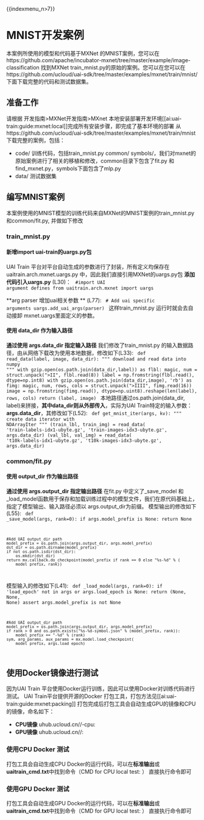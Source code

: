 {{indexmenu_n>7}}

# MNIST开发案例
本案例所使用的模型和代码基于MXNet 的MNIST案例，您可以在https://github.com/apache/incubator-mxnet/tree/master/example/image-classification 找到MXNet train\_mnist.py的原始的案例。您可以在您可以在https://github.com/ucloud/uai-sdk/tree/master/examples/mxnet/train/mnist/下面下载完整的代码和测试数据集。

## 准备工作
请根据 开发指南>MXNet开发指南>MXnet 本地安装部署开发环境[[ai:uai-train:guide:mxnet:local]]完成所有安装步骤，即完成了基本环境的部署 
从https://github.com/ucloud/uai-sdk/tree/master/examples/mxnet/train/mnist下载完整的案例，包括：

  * code/ 训练代码，包括train\_mnist.py common/ symbols/，我们对mxnet的原始案例进行了相关的移植和修改，common目录下包含了fit.py 和 find\_mxnet.py，symbols下面包含了mlp.py
  * data/ 测试数据集

## 编写MNIST案例
本案例使用的MNIST模型的训练代码来自MXNet的MNIST案例的train\_mnist.py和common/fit.py, 并做如下修改 

### train_mnist.py
#### 新增import uai-train的uargs.py包
UAI Train 平台对平台自动生成的参数进行了封装，所有定义均保存在 uaitrain.arch.mxnet.uargs.py 中，因此我们直接引用MXNet的uargs.py包 
**添加代码引入uargs.py** \(L30\)：
<code>
#import UAI argument defines
from uaitrain.arch.mxnet import uargs
</code>

**arg parser 增加uai相关参数 ** \(L77\):
<code>
    # Add uai specific arguments
    uargs.add_uai_args(parser)
</code>
这样train\_mnist.py 运行时就会去自动接卸 mxnet.uargs里面定义的参数。

#### 使用 data_dir 作为输入路径
**通过使用 args.data\_dir 指定输入路径**
我们修改了train\_mnist.py 的输入数据路径，由从网络下载改为使用本地数据，修改如下\(L33\):
<code>
def read_data(label, image, data_dir):
    """
    download and read data into numpy
    """
    with gzip.open(os.path.join(data_dir,label)) as flbl:
        magic, num = struct.unpack(">II", flbl.read(8))
        label = np.fromstring(flbl.read(), dtype=np.int8)
    with gzip.open(os.path.join(data_dir,image), 'rb') as fimg:
        magic, num, rows, cols = struct.unpack(">IIII", fimg.read(16))
        image = np.fromstring(fimg.read(), dtype=np.uint8).reshape(len(label), rows, cols)
    return (label, image)
</code>
本地路径通过os.path.join(data\_dir, label)来拼接，**其中data\_dir则从外部传入**，实际为UAI Train特定的输入参数：**args.data\_dir**，其修改如下\(L52\):
<code>
def get_mnist_iter(args, kv):
    """
    create data iterator with NDArrayIter
    """
    (train_lbl, train_img) = read_data(
            'train-labels-idx1-ubyte.gz', 'train-images-idx3-ubyte.gz', args.data_dir)
    (val_lbl, val_img) = read_data(
            't10k-labels-idx1-ubyte.gz', 't10k-images-idx3-ubyte.gz', args.data_dir)
</code>

### common/fit.py
#### 使用 output_dir 作为输出路径
**通过使用 args.output\_dir 指定输出路径**
在fit.py 中定义了\_save\_model 和 \_load\_model函数用于保存和加载训练过程中的模型文件，我们在原代码基础上，指定了模型输出、输入路径必须以 args.output\_dir为前缀。
模型输出的修改如下\(L55\):
<code>
def _save_model(args, rank=0):
    if args.model_prefix is None:
        return None

    #Add UAI output_dir path
    model_prefix = os.path.join(args.output_dir, args.model_prefix)
    dst_dir = os.path.dirname(model_prefix)
    if not os.path.isdir(dst_dir):
        os.mkdir(dst_dir)
    return mx.callback.do_checkpoint(model_prefix if rank == 0 else "%s-%d" % (
        model_prefix, rank))
</code>

模型输入的修改如下\(L41\):
<code>
def _load_model(args, rank=0):
    if 'load_epoch' not in args or args.load_epoch is None:
        return (None, None, None)
    assert args.model_prefix is not None

    #Add UAI output_dir path
    model_prefix = os.path.join(args.output_dir, args.model_prefix)
    if rank > 0 and os.path.exists("%s-%d-symbol.json" % (model_prefix, rank)):
        model_prefix += "-%d" % (rank)
    sym, arg_params, aux_params = mx.model.load_checkpoint(
        model_prefix, args.load_epoch)
</code>

## 使用Docker镜像进行测试
因为UAI Train 平台使用Docker运行训练，因此可以使用Docker对训练代码进行测试。
UAI Train平台提供开源的Docker 打包工具，打包方法见[[ai:uai-train:guide:mxnet:packing]] 
打包完成后打包工具会自动生成GPU的镜像和CPU的镜像，命名如下：

  * **CPU镜像** uhub.ucloud.cn/<uhub-bucket>/<user-def-name>-cpu:<usr-def-tag>
  * **GPU镜像** uhub.ucloud.cn/<uhub-bucket>/<user-def-name>:<usr-def-tag>

### 使用CPU Docker 测试
打包工具会自动生成CPU Docker的运行代码，可以在**标准输出**或**uaitrain\_cmd.txt**中找到命令（CMD for CPU local test: <docker run cmd> ）
直接执行命令即可

### 使用GPU Docker 测试
打包工具会自动生成GPU Docker的运行代码，可以在**标准输出**或**uaitrain\_cmd.txt**中找到命令（CMD for GPU local test: <docker run cmd> ）
直接执行命令即可